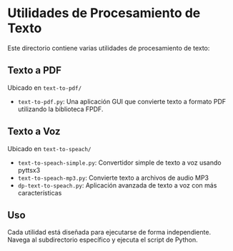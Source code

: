 # Utilidades de Procesamiento de Texto

Este directorio contiene varias utilidades de procesamiento de texto:

## Texto a PDF

Ubicado en `text-to-pdf/`

- `text-to-pdf.py`: Una aplicación GUI que convierte texto a formato PDF utilizando la biblioteca FPDF.

## Texto a Voz

Ubicado en `text-to-speach/`

- `text-to-speach-simple.py`: Convertidor simple de texto a voz usando pyttsx3
- `text-to-speach-mp3.py`: Convierte texto a archivos de audio MP3
- `dp-text-to-speach.py`: Aplicación avanzada de texto a voz con más características

## Uso

Cada utilidad está diseñada para ejecutarse de forma independiente. Navega al subdirectorio específico y ejecuta el script de Python. 